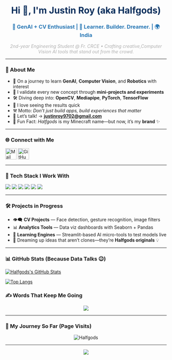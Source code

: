 <h1 align="center" style="color:#0A2F5C;">Hi 👋, I'm Justin Roy (aka Halfgods)</h1>
<h3 align="center" style="color:#2978B5;">🚀 GenAI + CV Enthusiast | 🧠 Learner. Builder. Dreamer. | 🌍 India</h3>

<p align="center">
  <em style="color: #b0b0b0;">2nd-year Engineering Student @ Fr. CRCE • Crafting creative,Computer Vision AI tools that stand out from the crowd.</em>
</p>

---

### 💫 About Me  
- 🎯 On a journey to learn **GenAI**, **Computer Vision**, and **Robotics** with interest
- 🧪 I validate every new concept through **mini-projects and experiments**  
- 🛠️ Diving deep into: **OpenCV**, **Mediapipe**, **PyTorch**, **TensorFlow**  
- 💭 I love seeing the results quick
- ⚒️ Motto: *Don’t just build apps, build experiences that matter*  
- 💌 Let’s talk! → **justinroy9702@gmail.com**  
- 🧝 Fun Fact: *Halfgods* is my Minecraft name—but now, it’s my **brand** ✨

---

### 🌐 Connect with Me  
<p align="left">
  <a href="mailto:justinroy9702@gmail.com"><img src="https://img.icons8.com/color/48/gmail-new.png" width="35" title="Mail Me"/></a>
  <a href="https://github.com/Halfgods"><img src="https://img.icons8.com/ios-glyphs/48/ffffff/github.png" width="35" title="GitHub"/></a>
  <!-- LinkedIn/Twitter can be added here later -->
</p>

---

### 🧰 Tech Stack I Work With  
<p align="left">
  <img src="https://img.shields.io/badge/Python-0A2F5C?style=for-the-badge&logo=python&logoColor=ffdd54" />
  <img src="https://img.shields.io/badge/OpenCV-1B3B6F?style=for-the-badge&logo=opencv&logoColor=white" />
  <img src="https://img.shields.io/badge/Numpy-013243?style=for-the-badge&logo=numpy&logoColor=white" />
  <img src="https://img.shields.io/badge/Pandas-150458?style=for-the-badge&logo=pandas&logoColor=white" />
  <img src="https://img.shields.io/badge/Seaborn-3776AB?style=for-the-badge&logo=python&logoColor=white" />
  <img src="https://img.shields.io/badge/HTML5-1E3C72?style=for-the-badge&logo=html5&logoColor=white" />
</p>

---

### 🛠️ Projects in Progress  
- 👁️‍🗨️ **CV Projects** — Face detection, gesture recognition, image filters  
- 📊 **Analytics Tools** — Data viz dashboards with Seaborn + Pandas  
- 🧪 **Learning Engines** — Streamlit-based AI micro-tools to test models live  
- 🧠 Dreaming up ideas that aren’t clones—they’re **Halfgods originals** 💡

---
### 📊 GitHub Stats (Because Data Talks 😉)

[![Halfgods's GitHub Stats](https://github-readme-stats.vercel.app/api?username=Halfgods&show_icons=true&theme=transparent&hide_border=true&border_radius=12&include_all_commits=true&count_private=true)](https://github.com/Halfgods)

[![Top Langs](https://github-readme-stats.vercel.app/api/top-langs/?username=Halfgods&layout=compact&theme=transparent&hide_border=true&border_radius=12)](https://github.com/Halfgods)


### ✍️ Words That Keep Me Going  
<p align="center">
  <img src="https://quotes-github-readme.vercel.app/api?type=horizontal&theme=tokyonight" />
</p>

---

### 🧭 My Journey So Far (Page Visits)
<p align="center">
  <img src="https://komarev.com/ghpvc/?username=Halfgods&style=for-the-badge&color=1B3B6F" alt="Halfgods" />
</p>

---

<p align="center">
  <img src="https://readme-typing-svg.herokuapp.com?font=Fira+Code&size=22&weight=700&pause=1000&color=1E90FF&center=true&vCenter=true&width=550&lines=Keep+building...;Keep+learning...;Keep+being+you+💙+By+Halfgods+=)" />
</p>


<!--
Crafted with ❤️ by Justin Roy | Didi-approved 🫶 | Inspired by the grind, powered by curiosity.
-->
